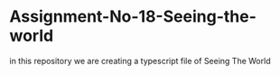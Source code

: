 # Assignment-No-18-Seeing-the-world
in this repository we are creating a typescript file of Seeing The World
